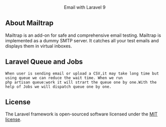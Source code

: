 <p align="center">Email with Laravel 9

## About Mailtrap
    
Mailtrap is an add-on for safe and comprehensive email testing. Mailtrap is implemented as a dummy SMTP server. It catches all your test emails and displays them in virtual inboxes.
    
## Laravel Queue and Jobs
    
    When user is sending email or upload a CSV,it may take long time but using queue we can reduce the wait time. When we run 
    php artisan queue:work it will strart the queue one by one.With the help of Jobs we will dispatch queue one by one.

## License

The Laravel framework is open-sourced software licensed under the [MIT license](https://opensource.org/licenses/MIT).
